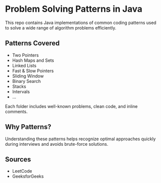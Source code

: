 # Problem Solving Patterns in Java

This repo contains Java implementations of common coding patterns used to solve a wide range of algorithm problems efficiently.

## Patterns Covered

- Two Pointers
- Hash Maps and Sets
- Linked Lists
- Fast & Slow Pointers
- Sliding Window
- Binary Search
- Stacks
- Intervals
- ...

Each folder includes well-known problems, clean code, and inline comments.

## Why Patterns?

Understanding these patterns helps recognize optimal approaches quickly during interviews and avoids brute-force solutions.

## Sources

- LeetCode
- GeeksforGeeks
